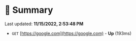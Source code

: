 # 📖 Summary
Last updated: **11/15/2022, 2:53:48 PM**

- `GET` [https://google.com](https://google.com) - **Up** (193ms)
